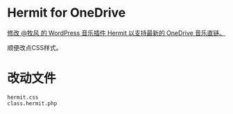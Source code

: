 # Hermit for OneDrive

[修改 @牧风 的 WordPress 音乐插件 Hermit 以支持最新的 OneDrive 音乐直链。](https://rewrz.com/archive/modify-wordpress-music-plugin-hermit-to-support-the-latest-onedrive-music-direct-links)

顺便改点CSS样式。

# 改动文件

    hermit.css
    class.hermit.php
